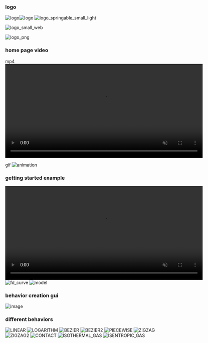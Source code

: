 ### logo

![logo](https://github.com/user-attachments/assets/e285d004-f25e-4c9e-a4d1-c6d1862fd6cd)![logo](https://github.com/user-attachments/assets/b590a65d-8662-45a8-b727-8d2faa28bbdc)
![logo_springable_small_light](https://github.com/user-attachments/assets/4a461ee1-597d-4742-a8ca-34f5576ae166)

![logo_small_web](https://github.com/user-attachments/assets/28ab9c0e-fdd3-41bc-9e5c-4d9fbf59da24)

![logo_png](https://github.com/user-attachments/assets/b781f0e5-2584-48ac-9f4d-0bd896d60ac7)



### home page video
mp4
<video width="630" height="300" autoplay loop muted src="https://github.com/user-attachments/assets/016852f5-3dd7-49ba-badb-249ba38569c6"></video>

gif
![animation](https://github.com/user-attachments/assets/5b58be17-5fcb-47a2-9554-6ba53ea0c5bf)


### getting started example
<video width="630" height="300" autoplay loop muted src="https://github.com/user-attachments/assets/8b40afd1-db93-4bd7-adfb-1d106e96e740"></video>
![fd_curve](https://github.com/user-attachments/assets/6420086a-d87c-47ce-984e-ce98c6a475d7)
![model](https://github.com/user-attachments/assets/0b51521f-87a2-43ca-a153-7252caca8942)

### behavior creation gui
![image](https://github.com/user-attachments/assets/ee0ccc8b-a02e-418b-be0f-9bb68738fb0b)


### different behaviors
![LINEAR](https://github.com/user-attachments/assets/0dfeb1ca-3857-4d09-8bf5-36228dbc2a85)
![LOGARITHM](https://github.com/user-attachments/assets/c53f1391-81bb-467c-bf56-4a6ebf2f5306)
![BEZIER](https://github.com/user-attachments/assets/34446134-1988-4691-a261-865f25290b22)
![BEZIER2](https://github.com/user-attachments/assets/8f5dae45-7a2e-46bd-afe1-ff1ef5814a8c)
![PIECEWISE](https://github.com/user-attachments/assets/66de0d4b-bd8a-4463-9c92-ef6190981e31)
![ZIGZAG](https://github.com/user-attachments/assets/31c61352-53b9-4ab8-b190-0f4d326e4333)
![ZIGZAG2](https://github.com/user-attachments/assets/2e44e2ca-29eb-4298-88d8-537482379d6a)
![CONTACT](https://github.com/user-attachments/assets/a8f17fe5-cd4f-41fe-b7a1-65842625f7d9)
![ISOTHERMAL_GAS](https://github.com/user-attachments/assets/b9d2d7d8-b502-4249-9218-7e79cbf44ebd)
![ISENTROPIC_GAS](https://github.com/user-attachments/assets/986d1eaf-9619-4750-924a-542f27a4c68c)




